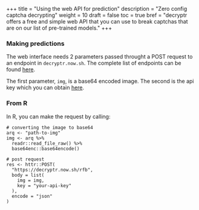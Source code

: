 +++
title = "Using the web API for prediction"
description = "Zero config captcha decrypting"
weight = 10
draft = false
toc = true
bref = "decryptr offers a free and simple web API that you can use to break captchas that are on our list of pre-trained models."
+++

### Making predictions

The web interface needs 2 parameters passed throught a POST request to an endpoint in `decryptr.now.sh`.
The complete list of endpoints can be found [here]().

The first parameter, `img`, is a base64 encoded image. The second is the api key which you can obtain [here]().

### From R

In R, you can make the request by calling:

```
# converting the image to base64
arq <- "path-to-img"
img <- arq %>%
  readr::read_file_raw() %>%
  base64enc::base64encode()

# post request
res <- httr::POST(
  "https://decryptr.now.sh/rfb",
  body = list(
    img = img,
    key = "your-api-key"
  ),
  encode = "json"
)
```


